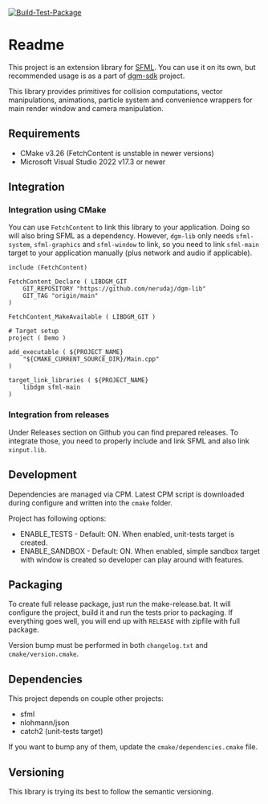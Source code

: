 [![Build-Test-Package](https://github.com/nerudaj/dgm-lib/actions/workflows/build-test-package.yml/badge.svg)](https://github.com/nerudaj/dgm-lib/actions/workflows/build-test-package.yml)

# Readme

This project is an extension library for [SFML](http://sfml-dev.org). You can use it on its own, but recommended usage is as a part of [dgm-sdk](https://github.com/nerudaj/dgm-lib) project.

This library provides primitives for collision computations, vector manipulations, animations, particle system and convenience wrappers for main render window and camera manipulation.

## Requirements

* CMake v3.26 (FetchContent is unstable in newer versions)
* Microsoft Visual Studio 2022 v17.3 or newer

## Integration

### Integration using CMake

You can use `FetchContent` to link this library to your application. Doing so will also bring SFML as a dependency. However, `dgm-lib` only needs `sfml-system`, `sfml-graphics` and `sfml-window` to link, so you need to link `sfml-main` target to your application manually (plus network and audio if applicable).

```
include (FetchContent)

FetchContent_Declare ( LIBDGM_GIT
    GIT_REPOSITORY "https://github.com/nerudaj/dgm-lib"
    GIT_TAG "origin/main"
)

FetchContent_MakeAvailable ( LIBDGM_GIT )

# Target setup
project ( Demo )

add_executable ( ${PROJECT_NAME}
    "${CMAKE_CURRENT_SOURCE_DIR}/Main.cpp"
)

target_link_libraries ( ${PROJECT_NAME}
    libdgm sfml-main
)
```

### Integration from releases

Under Releases section on Github you can find prepared releases. To integrate those, you need to properly include and link SFML and also link `xinput.lib`.

## Development

Dependencies are managed via CPM. Latest CPM script is downloaded during configure and written into the `cmake` folder.

Project has following options:

 * ENABLE_TESTS - Default: ON. When enabled, unit-tests target is created.
 * ENABLE_SANDBOX - Default: ON. When enabled, simple sandbox target with window is created so developer can play around with features.

## Packaging

To create full release package, just run the make-release.bat. It will configure the project, build it and run the tests prior to packaging. If everything goes well, you will end up with `RELEASE` with zipfile with full package.

Version bump must be performed in both `changelog.txt` and `cmake/version.cmake`.

## Dependencies

This project depends on couple other projects:

* sfml
* nlohmann/json
* catch2 (unit-tests target)

If you want to bump any of them, update the `cmake/dependencies.cmake` file.

## Versioning

This library is trying its best to follow the semantic versioning.


